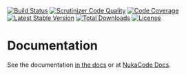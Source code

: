 [![Build Status](https://travis-ci.org/NukaCode/database.svg?branch=master)](https://travis-ci.org/NukaCode/database)
[![Scrutinizer Code Quality](https://scrutinizer-ci.com/g/NukaCode/database/badges/quality-score.png?b=master)](https://scrutinizer-ci.com/g/NukaCode/database/?branch=master)
[![Code Coverage](https://scrutinizer-ci.com/g/NukaCode/database/badges/coverage.png?b=master)](https://scrutinizer-ci.com/g/NukaCode/database/?branch=master)
[![Latest Stable Version](https://poser.pugx.org/nukacode/database/version.svg)](https://packagist.org/packages/nukacode/database)
[![Total Downloads](https://poser.pugx.org/nukacode/database/downloads.svg)](https://packagist.org/packages/nukacode/database)
[![License](https://poser.pugx.org/nukacode/database/license.svg)](https://packagist.org/packages/nukacode/database)

# Documentation
See the documentation [in the docs](/docs) or at [NukaCode Docs](http://docs.nukacode.com/database).
